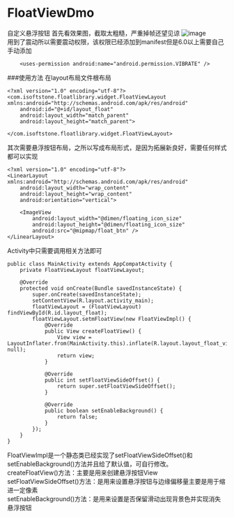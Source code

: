 # FloatViewDmo
自定义悬浮按钮
首先看效果图，截取太粗糙，严重掉帧还望见谅
![image](https://github.com/18337129968/FloatViewDmo/tree/master/photo/img.gif)<br>
用到了震动所以需要震动权限，该权限已经添加到manifest但是6.0以上需要自己手动添加
```
    <uses-permission android:name="android.permission.VIBRATE" />
```
###使用方法
在layout布局文件根布局
```
<?xml version="1.0" encoding="utf-8"?>
<com.isoftstone.floatlibrary.widget.FloatViewLayout xmlns:android="http://schemas.android.com/apk/res/android"
    android:id="@+id/layout_float"
    android:layout_width="match_parent"
    android:layout_height="match_parent">

</com.isoftstone.floatlibrary.widget.FloatViewLayout>
```
其次需要悬浮按钮布局，之所以写成布局形式，是因为拓展新良好，需要任何样式都可以实现
```
<?xml version="1.0" encoding="utf-8"?>
<LinearLayout xmlns:android="http://schemas.android.com/apk/res/android"
    android:layout_width="wrap_content"
    android:layout_height="wrap_content"
    android:orientation="vertical">

    <ImageView
        android:layout_width="@dimen/floating_icon_size"
        android:layout_height="@dimen/floating_icon_size"
        android:src="@mipmap/float_btn" />
</LinearLayout>
```
Activity中只需要调用相关方法即可
```
public class MainActivity extends AppCompatActivity {
    private FloatViewLayout floatViewLayout;

    @Override
    protected void onCreate(Bundle savedInstanceState) {
        super.onCreate(savedInstanceState);
        setContentView(R.layout.activity_main);
        floatViewLayout = (FloatViewLayout) findViewById(R.id.layout_float);
        floatViewLayout.setmFloatView(new FloatViewImpl() {
            @Override
            public View createFloatView() {
                View view = LayoutInflater.from(MainActivity.this).inflate(R.layout.layout_float_view, null);
                return view;
            }

            @Override
            public int setFloatViewSideOffset() {
                return super.setFloatViewSideOffset();
            }

            @Override
            public boolean setEnableBackground() {
                return false;
            }
        });
    }
}
```
FloatViewImpl是一个静态类已经实现了setFloatViewSideOffset()和setEnableBackground()方法并且给了默认值，可自行修改。<br>
createFloatView()方法：主要是用来创建悬浮按钮View<br>
setFloatViewSideOffset()方法：是用来设置悬浮按钮与边缘偏移量主要是用于缩进一定像素<br>
setEnableBackground()方法：是用来设置是否保留滑动出现背景色并实现消失悬浮按钮<br>
